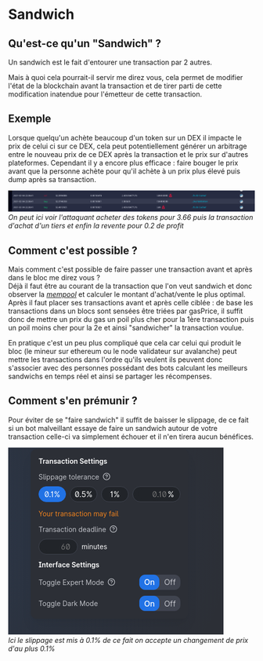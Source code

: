 # Sandwich

## Qu'est-ce qu'un "Sandwich" ?

Un sandwich est le fait d'entourer une transaction par 2 autres.

Mais à quoi cela pourrait-il servir me direz vous, cela permet de modifier l'état de la blockchain avant la transaction et de tirer parti de cette modification inatendue pour l'émetteur de cette transaction.

## Exemple

Lorsque quelqu'un achète beaucoup d'un token sur un DEX il impacte le prix de celui ci sur ce DEX, cela peut potentiellement générer un arbitrage entre le nouveau prix de ce DEX après la transaction et le prix sur d'autres plateformes. Cependant il y a encore plus efficace : faire bouger le prix avant que la personne achète pour qu'il achète à un prix plus élevé puis dump après sa transaction.

![Sandwich](/img/concepts/sandwich.png)
*On peut ici voir l'attaquant acheter des tokens pour 3.66 puis la transaction d'achat d'un tiers et enfin la revente pour 0.2 de profit*

## Comment c'est possible ?

Mais comment c'est possible de faire passer une transaction avant et après dans le bloc me direz vous ?  
Déjà il faut être au courant de la transaction que l'on veut sandwich et donc observer la [*mempool*](/glossaire) et calculer le montant d'achat/vente le plus optimal.
Après il faut placer ses transactions avant et après celle ciblée : de base les transactions dans un blocs sont sensées être triées par gasPrice, il suffit donc de mettre un prix du gas un poil plus cher pour la 1ère transaction puis un poil moins cher pour la 2e et ainsi "sandwicher" la transaction voulue.  

En pratique c'est un peu plus compliqué que cela car celui qui produit le bloc (le mineur sur ethereum ou le node validateur sur avalanche) peut mettre les transactions dans l'ordre qu'ils veulent ils peuvent donc s'associer avec des personnes possédant des bots calculant les meilleurs sandwichs en temps réel et ainsi se partager les récompenses.

## Comment s'en prémunir ?

Pour éviter de se "faire sandwich" il suffit de baisser le slippage, de ce fait si un bot malveillant essaye de faire un sandwich autour de votre transaction celle-ci va simplement échouer et il n'en tirera aucun bénéfices.

![Slippage](/img/concepts/slippage.png)  
*Ici le slippage est mis à 0.1% de ce fait on accepte un changement de prix d'au plus 0.1%*
